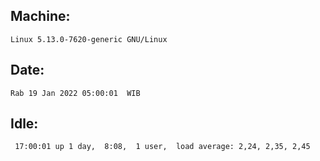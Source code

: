 ## Machine:
```
Linux 5.13.0-7620-generic GNU/Linux
```
## Date:
```
Rab 19 Jan 2022 05:00:01  WIB
```
## Idle:
```
 17:00:01 up 1 day,  8:08,  1 user,  load average: 2,24, 2,35, 2,45
```

